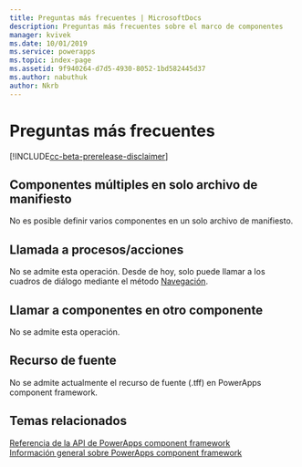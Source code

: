 ```yaml
---
title: Preguntas más frecuentes | MicrosoftDocs
description: Preguntas más frecuentes sobre el marco de componentes
manager: kvivek
ms.date: 10/01/2019
ms.service: powerapps
ms.topic: index-page
ms.assetid: 9f940264-d7d5-4930-8052-1bd582445d37
ms.author: nabuthuk
author: Nkrb
---
```


# <a name="faq"></a>Preguntas más frecuentes

[!INCLUDE[cc-beta-prerelease-disclaimer](../../includes/cc-beta-prerelease-disclaimer.md)]

## <a name="multiple-components-in-single-manifest-file"></a>Componentes múltiples en solo archivo de manifiesto

No es posible definir varios componentes en un solo archivo de manifiesto. 

## <a name="calling-processesactions"></a>Llamada a procesos/acciones

No se admite esta operación. Desde de hoy, solo puede llamar a los cuadros de diálogo mediante el método [Navegación](reference/navigation.md).

## <a name="calling-components-within-another-component"></a>Llamar a componentes en otro componente

No se admite esta operación.

## <a name="font-resource"></a>Recurso de fuente

No se admite actualmente el recurso de fuente (.tff) en PowerApps component framework.

## <a name="related-topics"></a>Temas relacionados

[Referencia de la API de PowerApps component framework](reference/index.md)<br/>
[Información general sobre PowerApps component framework](overview.md)

